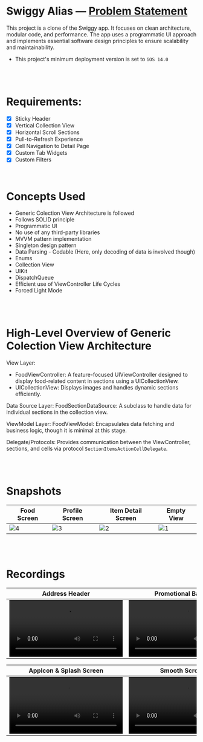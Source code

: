 # Swiggy Alias  —  [Problem Statement](https://docs.google.com/document/d/1lYqBw6F3irM3WlCogrK9W79k6kxRv2GXFwDJM_L3Qg0/edit?tab=t.0#heading=h.fb0e4ofnxwhw)
This project is a clone of the Swiggy app. It focuses on clean architecture, modular code, and performance. The app uses a programmatic UI approach and implements essential software design principles to ensure scalability and maintainability.
<br/>
- This project's minimum deployment version is set to `iOS 14.0`
<br/>
<br/>

# Requirements:
- [x] Sticky Header
- [x] Vertical Collection View
- [x] Horizontal Scroll Sections
- [x] Pull-to-Refresh Experience
- [x] Cell Navigation to Detail Page
- [x] Custom Tab Widgets
- [x] Custom Filters
<br/>

# Concepts Used
* Generic Colection View Architecture is followed
* Follows SOLID principle
* Programmatic UI
* No use of any third-party libraries
* MVVM pattern implementation
* Singleton design pattern
* Data Parsing - Codable (Here, only decoding of data is involved though)
* Enums
* Collection View
* UIKit
* DispatchQueue
* Efficient use of ViewController Life Cycles
* Forced Light Mode

<br/>
<br/>

# High-Level Overview of Generic Colection View Architecture

View Layer:
* FoodViewController: A feature-focused UIViewController designed to display food-related content in sections using a UICollectionView.
* UICollectionView: Displays images and handles dynamic sections efficiently.

Data Source Layer:
FoodSectionDataSource: A subclass to handle data for individual sections in the collection view.

ViewModel Layer:
FoodViewModel: Encapsulates data fetching and business logic, though it is minimal at this stage.

Delegate/Protocols:
Provides communication between the ViewController, sections, and cells via protocol `SectionItemsActionCellDelegate`.

<br/>
<br/>

# Snapshots
| Food Screen | Profile Screen | Item Detail Screen | Empty View |
| -- | -- | -- | -- |
| ![4](https://github.com/user-attachments/assets/97847c24-b147-4b48-b7d9-07371c2bacec) | ![3](https://github.com/user-attachments/assets/03a06161-48c4-467a-b956-9b35baba7992) | ![2](https://github.com/user-attachments/assets/85238e1b-7d15-49f4-b9ab-83fe68825f18) | ![1](https://github.com/user-attachments/assets/4cf421ed-2796-43f1-9611-ba5244c85d80) |

<br/>
<br/>

# Recordings
| Address Header  | Promotional Banners | Item Detail Screen | Pull to Refresh |
| ------------- | ------------- | ------------- | ------------- |
| <video src="https://github.com/user-attachments/assets/08168908-9fae-4b25-bc9b-d9ee35058b38"> | <video src="https://github.com/user-attachments/assets/f1b5468b-1685-4769-86a5-50e62d6af3ba"> | <video src="https://github.com/user-attachments/assets/9a2f9d74-4e4b-4edd-b0de-2e8ac8853dd4"> | <video src="https://github.com/user-attachments/assets/b92df8d9-08d2-4f9c-9d15-e69ee14cf1c4"> |

| AppIcon & Splash Screen  | Smooth Scrolling | Filters | Search Bar |
| ------------- | ------------- | ------------- | ------------- |
| <video src="https://github.com/user-attachments/assets/4e97d438-fa96-4741-a912-8317f5b665f2"> | <video src="https://github.com/user-attachments/assets/630ced30-ad25-487e-a950-70c4dd031655"> | <video src="https://github.com/user-attachments/assets/6423482e-4150-45d0-8d75-6c739c231252"> | <video src="https://github.com/user-attachments/assets/5ab4d938-bd21-4673-ba7b-7df374ca917e"> |
